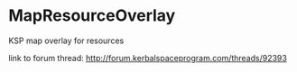 MapResourceOverlay
==================

KSP map overlay for resources

link to forum thread: http://forum.kerbalspaceprogram.com/threads/92393
